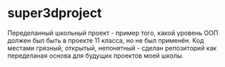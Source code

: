 super3dproject
==============

Переделанный школьный проект - пример того, какой уровень ООП должен был быть в проекте 11 класса, но не был применён.
Код местами грязный, открытый, непонятный - сделан репозиторий как переделаная основа для будущих проектов моей школы.
